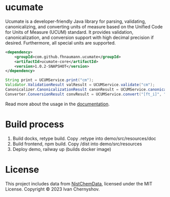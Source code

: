 # ucumate

Ucumate is a developer-friendly Java library for parsing, validating, canonicalizing, 
and converting units of measure based on the Unified Code for Units of Measure (UCUM) standard.
It provides validation, canonicalization, and conversion support with high decimal precision if desired. 
Furthermore, all special units are supported.

```xml
<dependency>
    <groupId>com.github.fhnaumann.ucumate</groupId>
    <artifactId>ucumate-core</artifactId>
    <version>1.0.2-SNAPSHOT</version>
</dependency>
```

```java
String print = UCUMService.print("cm");
Validator.ValidationResult valResult = UCUMService.validate("cm");
Canonicalizer.CanonicalizationResult canonResult = UCUMService.canonicalize("[in_i]");
Converter.ConversionResult convResult = UCUMService.convert("[ft_i]", "[in_i]");
```

Read more about the usage in the [documentation](https://virtuous-respect-production.up.railway.app/doc/index.html).

# Build process

1. Build docks, retype build. Copy .retype into demo/src/resources/doc
2. Build frontend, npm build. Copy /dist into demo/src/resources
3. Deploy demo, railway up (builds docker image)

# License

This project includes data from [NistChemData](https://github.com/IvanChernyshov/NistChemData),
licensed under the MIT License.
Copyright © 2023 Ivan Chernyshov.